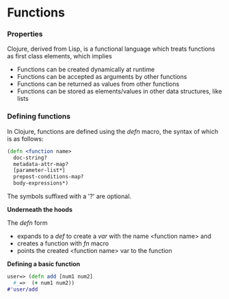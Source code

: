 # Functions

### Properties

Clojure, derived from Lisp, is a functional language which treats functions as first class elements, which implies

* Functions can be created dynamically at runtime
* Functions can be accepted as arguments by other functions
* Functions can be returned as values from other functions
* Functions can be stored as elements/values in other data structures, like lists

### Defining functions

In Clojure, functions are defined using the *defn* macro, the syntax of which is as follows:

```clojure
(defn <function name>
  doc-string?
  metadata-attr-map?
  [parameter-list*]
  prepost-conditions-map?
  body-expressions*)
```

The symbols suffixed with a '?' are optional.

**Underneath the hoods**

The *defn* form 

* expands to a *def* to create a *var* with the name \<function name\> and 
* creates a function with *fn* macro
* points the created \<function name\> var to the function

**Defining a basic function**

```clojure
user=> (defn add [num1 num2]
  #_=>  (+ num1 num2))
#'user/add
```
